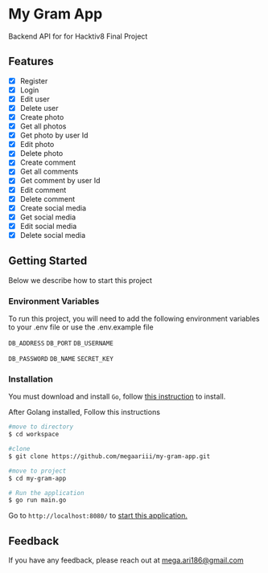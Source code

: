 # My Gram App

Backend API for for Hacktiv8 Final Project

## Features

- [x] Register
- [x] Login
- [x] Edit user
- [x] Delete user
- [x] Create photo
- [x] Get all photos
- [x] Get photo by user Id
- [x] Edit photo
- [x] Delete photo
- [x] Create comment
- [x] Get all comments
- [x] Get comment by user Id
- [x] Edit comment
- [x] Delete comment
- [x] Create social media
- [x] Get social media
- [x] Edit social media
- [x] Delete social media

## Getting Started

Below we describe how to start this project

### Environment Variables

To run this project, you will need to add the following environment variables to your .env file or use the .env.example file

`DB_ADDRESS`
`DB_PORT`
`DB_USERNAME`

`DB_PASSWORD`
`DB_NAME`
`SECRET_KEY`

### Installation

You must download and install `Go`, follow [this instruction](https://golang.org/doc/install) to install.

After Golang installed, Follow this instructions

```bash
#move to directory
$ cd workspace

#clone
$ git clone https://github.com/megaariii/my-gram-app.git

#move to project
$ cd my-gram-app

# Run the application
$ go run main.go
```

Go to `http://localhost:8080/` to [start this application.](http://localhost:8080/)

## Feedback

If you have any feedback, please reach out at mega.ari186@gmail.com

